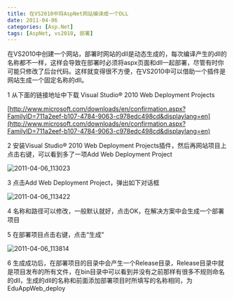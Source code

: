 ```yaml
---
title: 在VS2010中将AspNet网站编译成一个DLL
date: 2011-04-06
categories: [Asp.Net]
tags: [AspNet, vs2010, 部署]
---
```


在VS2010中创建一个网站，部署时网站的dll是动态生成的，每次编译产生的dll的名称都不一样，这样会导致在部署时必须将aspx页面和dll一起部署，尽管有时你可能只修改了后台代码。这样就变得很不方便，在VS2010中可以借助一个插件是网站生成一个固定名称的dll。

1 从下面的链接地址中下载 Visual Studio® 2010 Web Deployment Projects

[http://www.microsoft.com/downloads/en/confirmation.aspx?FamilyID=711a2eef-b107-4784-9063-c978edc498cd&displaylang=en](http://www.microsoft.com/downloads/en/confirmation.aspx?FamilyID=711a2eef-b107-4784-9063-c978edc498cd&displaylang=en)

2 安装Visual Studio® 2010 Web Deployment Projects插件，然后再网站项目上点击右键，可以看到多了一项Add Web Deployment Project

![2011-04-06_113023](http://fwhyy.com/img/post/2011-04-06_113023.png)

3 点击Add Web Deployment Project，弹出如下对话框

![2011-04-06_113422](http://fwhyy.com/img/post/2011-04-06_113422.png)

4 名称和路径可以修改，一般默认就好，点击OK，在解决方案中会生成一个部署项目

5 在部署项目点击右键，点击“生成”

![2011-04-06_113814](http://fwhyy.com/img/post/2011-04-06_113814.png)

6 生成成功后，在部署项目的目录中会产生一个Release目录，Release目录中就是项目发布的所有文件，在bin目录中可以看到并没有之前那样有很多不规则命名的dll，生成的dll的名称和前面添加部署项目时所填写的名称相同，为EduAppWeb_deploy




